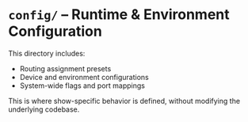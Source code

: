 # `config/` – Runtime & Environment Configuration

This directory includes:
- Routing assignment presets
- Device and environment configurations
- System-wide flags and port mappings

This is where show-specific behavior is defined, without modifying the underlying codebase.